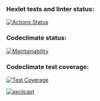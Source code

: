 ### Hexlet tests and linter status:
[![Actions Status](https://github.com/Mark-Gruzdov/backend-project-4/actions/workflows/hexlet-check.yml/badge.svg)](https://github.com/Mark-Gruzdov/backend-project-4/actions)

<!-- CODECLIMATE STATUS -->
### Codeclimate status: 
[![Maintainability](https://api.codeclimate.com/v1/badges/fc5da7d86c19fd9e3847/maintainability)](https://codeclimate.com/github/Mark-Gruzdov/backend-project-4/maintainability)

<!-- CODECLIMATE TEST COVERAGE -->
### Codeclimate test coverage:
[![Test Coverage](https://api.codeclimate.com/v1/badges/fc5da7d86c19fd9e3847/test_coverage)](https://codeclimate.com/github/Mark-Gruzdov/backend-project-4/test_coverage)

<!-- DEMO -->

[![asciicast](https://asciinema.org/a/700197.svg)](https://asciinema.org/a/700197)
